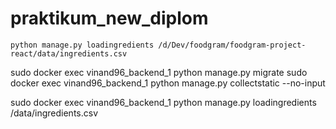 # praktikum_new_diplom
```
python manage.py loadingredients /d/Dev/foodgram/foodgram-project-react/data/ingredients.csv
```
sudo docker exec vinand96_backend_1 python manage.py migrate
sudo docker exec vinand96_backend_1 python manage.py collectstatic --no-input

sudo docker exec vinand96_backend_1 python manage.py loadingredients /data/ingredients.csv